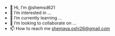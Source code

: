 - 👋 Hi, I’m @shemsd621
- 👀 I’m interested in ...
- 🌱 I’m currently learning ...
- 💞️ I’m looking to collaborate on ...
- 📫 How to reach me shemaya.oshi26@gmail.com

<!---
shemsd621/shemsd621 is a ✨ special ✨ repository because its `README.md` (this file) appears on your GitHub profile.
You can click the Preview link to take a look at your changes.
--->

